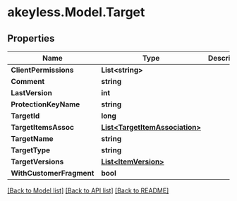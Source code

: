 # akeyless.Model.Target
## Properties

Name | Type | Description | Notes
------------ | ------------- | ------------- | -------------
**ClientPermissions** | **List&lt;string&gt;** |  | [optional] 
**Comment** | **string** |  | [optional] 
**LastVersion** | **int** |  | [optional] 
**ProtectionKeyName** | **string** |  | [optional] 
**TargetId** | **long** |  | [optional] 
**TargetItemsAssoc** | [**List&lt;TargetItemAssociation&gt;**](TargetItemAssociation.md) |  | [optional] 
**TargetName** | **string** |  | [optional] 
**TargetType** | **string** |  | [optional] 
**TargetVersions** | [**List&lt;ItemVersion&gt;**](ItemVersion.md) |  | [optional] 
**WithCustomerFragment** | **bool** |  | [optional] 

[[Back to Model list]](../README.md#documentation-for-models) [[Back to API list]](../README.md#documentation-for-api-endpoints) [[Back to README]](../README.md)

